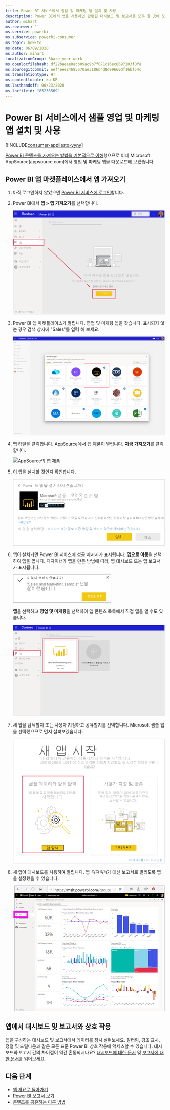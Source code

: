 ```yaml
---
title: Power BI 서비스에서 영업 및 마케팅 앱 설치 및 사용
description: Power BI에서 앱을 사용하면 관련된 대시보드 및 보고서를 모두 한 곳에 모을 수 있습니다. Power BI 앱 마켓플레이스에서 영업 및 마케팅 앱을 설치합니다.
author: mihart
ms.reviewer: ''
ms.service: powerbi
ms.subservice: powerbi-consumer
ms.topic: how-to
ms.date: 06/09/2020
ms.author: mihart
LocalizationGroup: Share your work
ms.openlocfilehash: df22baeae8acb09ac9b7f071c16ec8697203f8fa
ms.sourcegitcommit: eef4eee24695570ae3186b4d8d99660df16bf54c
ms.translationtype: HT
ms.contentlocale: ko-KR
ms.lasthandoff: 06/23/2020
ms.locfileid: "85236569"
---
```

# <a name="install-and-use-the-sample-sales-and-marketing-app-in-the-power-bi-service"></a>Power BI 서비스에서 샘플 영업 및 마케팅 앱 설치 및 사용

[!INCLUDE[consumer-appliesto-yyny](../includes/consumer-appliesto-yyny.md)]

[Power BI 콘텐츠를 가져오는 방법을 기본적으로 이해](end-user-app-view.md)했으므로 이제 Microsoft AppSource(appsource.com)에서 영업 및 마케팅 앱을 다운로드해 보겠습니다. 


## <a name="get-the-app-from-the-power-bi-apps-marketplace"></a>Power BI 앱 마켓플레이스에서 앱 가져오기

1. 아직 로그인하지 않았으면 [Power BI 서비스에 로그인](./end-user-sign-in.md)합니다. 

1. Power BI에서 **앱 > 앱 가져오기**를 선택합니다. 

    ![앱 가져오기  ](./media/end-user-app-marketing/power-bi-get-apps.png)

1. Power BI 앱 마켓플레이스가 열립니다. 영업 및 마케팅 앱을 찾습니다. 표시되지 않는 경우 검색 상자에 "Sales"를 입력 해 보세요.

    ![Power BI 앱 마켓플레이스  ](./media/end-user-app-marketing/power-bi-apps-marketplace.png)

1. 앱 타일을 클릭합니다. AppSource에서 앱 제품이 열립니다. **지금 가져오기**를 클릭합니다.

   ![AppSource의 앱 제품](./media/end-user-app-marketing/power-bi-apps-app-offering.png)

1. 이 앱을 설치할 것인지 확인합니다.

   ![이 앱을 설치하시겠습니까?](./media/end-user-app-marketing/power-bi-app-install.png)

5. 앱이 설치되면 Power BI 서비스에 성공 메시지가 표시됩니다. **앱으로 이동**을 선택하여 앱을 엽니다. 디자이너가 앱을 만든 방법에 따라, 앱 대시보드 또는 앱 보고서가 표시됩니다.

    ![앱을 설치함 ](./media/end-user-app-marketing/power-bi-app-ready.png)

    **앱**을 선택하고 **영업 및 마케팅**을 선택하여 앱 콘텐츠 목록에서 직접 앱을 열 수도 있습니다.

    ![Power BI의 앱](./media/end-user-app-marketing/power-bi-apps-sales-marketing.png)


6. 새 앱을 탐색할지 또는 사용자 지정하고 공유할지를 선택합니다. Microsoft 샘플 앱을 선택했으므로 먼저 살펴보겠습니다. 

    ![샘플 데이터와 함께 탐색](./media/end-user-app-marketing/power-bi-explore.png)

7.  새 앱이 대시보드를 사용하여 열립니다. 앱 *디자이너*가 대신 보고서로 열리도록 앱을 설정했을 수 있습니다.  

    ![샘플 데이터와 함께 탐색](./media/end-user-app-marketing/power-bi-new-app.png)




## <a name="interact-with-the-dashboards-and-reports-in-the-app"></a>앱에서 대시보드 및 보고서와 상호 작용
앱을 구성하는 대시보드 및 보고서에서 데이터를 잠시 살펴보세요. 필터링, 강조 표시, 정렬 및 드릴다운과 같은 모든 표준 Power BI 상호 작용에 액세스할 수 있습니다.  대시보드와 보고서 간의 차이점이 약간 혼동되시나요?  [대시보드에 대한 문서](end-user-dashboards.md) 및 [보고서에 대한 문서](end-user-reports.md)를 읽어보세요.  




## <a name="next-steps"></a>다음 단계
* [앱 개요로 돌아가기](end-user-apps.md)
* [Power BI 보고서 보기](end-user-report-open.md)
* [콘텐츠를 공유하는 다른 방법](end-user-shared-with-me.md)
